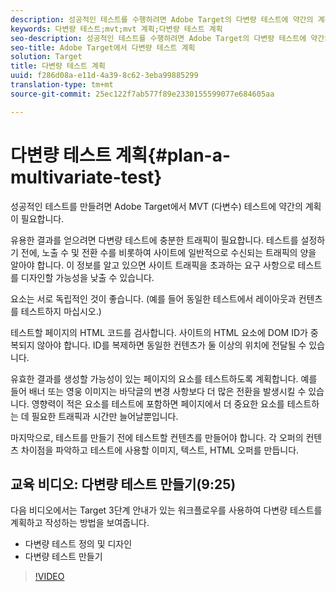 ```yaml
---
description: 성공적인 테스트를 수행하려면 Adobe Target의 다변량 테스트에 약간의 계획이 필요합니다.
keywords: 다변량 테스트;mvt;mvt 계획;다변량 테스트 계획
seo-description: 성공적인 테스트를 수행하려면 Adobe Target의 다변량 테스트에 약간의 계획이 필요합니다.
seo-title: Adobe Target에서 다변량 테스트 계획
solution: Target
title: 다변량 테스트 계획
uuid: f286d08a-e11d-4a39-8c62-3eba99885299
translation-type: tm+mt
source-git-commit: 25ec122f7ab577f89e2330155599077e684605aa

---
```



# 다변량 테스트 계획{#plan-a-multivariate-test}

성공적인 테스트를 만들려면 Adobe Target에서 MVT (다변수) 테스트에 약간의 계획이 필요합니다.

유용한 결과를 얻으려면 다변량 테스트에 충분한 트래픽이 필요합니다. 테스트를 설정하기 전에, 노출 수 및 전환 수를 비롯하여 사이트에 일반적으로 수신되는 트래픽의 양을 알아야 합니다. 이 정보를 알고 있으면 사이트 트래픽을 초과하는 요구 사항으로 테스트를 디자인할 가능성을 낮출 수 있습니다.

요소는 서로 독립적인 것이 좋습니다. (예를 들어 동일한 테스트에서 레이아웃과 컨텐츠를 테스트하지 마십시오.)

테스트할 페이지의 HTML 코드를 검사합니다. 사이트의 HTML 요소에 DOM ID가 중복되지 않아야 합니다. ID를 복제하면 동일한 컨텐츠가 둘 이상의 위치에 전달될 수 있습니다.

유효한 결과를 생성할 가능성이 있는 페이지의 요소를 테스트하도록 계획합니다. 예를 들어 배너 또는 영웅 이미지는 바닥글의 변경 사항보다 더 많은 전환을 발생시킬 수 있습니다. 영향력이 적은 요소를 테스트에 포함하면 페이지에서 더 중요한 요소를 테스트하는 데 필요한 트래픽과 시간만 늘어날뿐입니다.

마지막으로, 테스트를 만들기 전에 테스트할 컨텐츠를 만들어야 합니다. 각 오퍼의 컨텐츠 차이점을 파악하고 테스트에 사용할 이미지, 텍스트, HTML 오퍼를 만듭니다.

## 교육 비디오: 다변량 테스트 만들기(9:25)

다음 비디오에서는 Target 3단계 안내가 있는 워크플로우를 사용하여 다변량 테스트를 계획하고 작성하는 방법을 보여줍니다.

* 다변량 테스트 정의 및 디자인
* 다변량 테스트 만들기

>[!VIDEO](https://video.tv.adobe.com/v/17395?captions=kor)